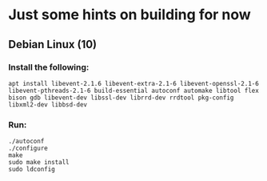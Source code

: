 # Just some hints on building for now #

## Debian Linux (10) ##

### Install the following: ###

```
apt install libevent-2.1.6 libevent-extra-2.1-6 libevent-openssl-2.1-6 libevent-pthreads-2.1-6 build-essential autoconf automake libtool flex bison gdb libevent-dev libssl-dev librrd-dev rrdtool pkg-config libxml2-dev libbsd-dev
```

### Run: ###

```
./autoconf
./configure
make
sudo make install
sudo ldconfig
```

